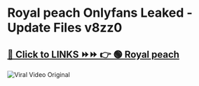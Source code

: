 
 # Royal peach Onlyfans Leaked - Update Files v8zz0

## <h2><a href="https://clipsfans.com/Royal_peach&ref=git">🔗 Click to LINKS ⏩⏩ 👉 🟢 Royal peach </a></h2>

<a href="https://clipsfans.com/Royal_peach&ref=git" rel="nofollow" data-target="animated-image.originalLink"><img src="https://i.ibb.co.com/xMMVF88/686577567.gif" alt="Viral Video Original" style="max-width: 100%; display: inline-block;" data-target="animated-image.originalImage"></a>

